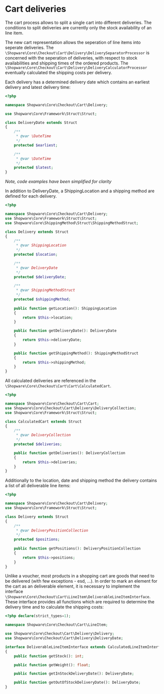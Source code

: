 # Cart deliveries

The cart process allows to split a single cart into different deliveries. The conditions to split deliveries are currently only the stock availability of an line item.

The new cart representation allows the seperation of line items into seperate deliveries. The `\Shopware\Core\Checkout\Cart\Delivery\DeliverySeparatorProcessor` is concerned with the seperation of deliveries, with respect to stock availabilities and shipping times of the ordered products. The `\Shopware\Core\Checkout\Cart\Delivery\DeliveryCalculatorProcessor` eventually calculated the shipping costs per delivery.

Each delivery has a determined delivery date which contains an earliest delivery and latest delivery time:
```php
<?php

namespace Shopware\Core\Checkout\Cart\Delivery;

use Shopware\Core\Framework\Struct\Struct;

class DeliveryDate extends Struct
{
    /**
     * @var \DateTime
     */
    protected $earliest;

    /**
     * @var \DateTime
     */
    protected $latest;
}
```
*Note, code examples have been simplified for clarity*

In addition to DeliveryDate, a ShippingLocation and a shipping method are defined for each delivery.

```php
<?php

namespace Shopware\Core\Checkout\Cart\Delivery;
use Shopware\Core\Framework\Struct\Struct;
use Shopware\Core\ShippingMethod\Struct\ShippingMethodStruct;

class Delivery extends Struct
{
    /**
     * @var ShippingLocation
     */
    protected $location;

    /**
     * @var DeliveryDate
     */
    protected $deliveryDate;

    /**
     * @var ShippingMethodStruct
     */
    protected $shippingMethod;
    
    public function getLocation(): ShippingLocation
    {
        return $this->location;
    }

    public function getDeliveryDate(): DeliveryDate
    {
        return $this->deliveryDate;
    }

    public function getShippingMethod(): ShippingMethodStruct
    {
        return $this->shippingMethod;
    }
}
```

All calculated deliveries are referenced in the `\Shopware\Core\Checkout\Cart\Cart\CalculatedCart`.
```php
<?php

namespace Shopware\Core\Checkout\Cart\Cart;
use Shopware\Core\Checkout\Cart\Delivery\DeliveryCollection;
use Shopware\Core\Framework\Struct\Struct;

class CalculatedCart extends Struct
{
    /**
     * @var DeliveryCollection
     */
    protected $deliveries;

    public function getDeliveries(): DeliveryCollection
    {
        return $this->deliveries;
    }
}
```

Additionally to the location, date and shipping method the delivery contains a list of all deliverable line items:
```php
<?php

namespace Shopware\Core\Checkout\Cart\Delivery;
use Shopware\Core\Framework\Struct\Struct;

class Delivery extends Struct
{
    /**
     * @var DeliveryPositionCollection
     */
    protected $positions;
    
    public function getPositions(): DeliveryPositionCollection
    {
        return $this->positions;
    }
}
```

Unlike a voucher, most products in a shopping cart are goods that need to be delivered (with few exceptions - esd, ...).
In order to mark an element for the cart as an deliverable element, it is necessary to implement the interface `\Shopware\Core\Checkout\Cart\LineItem\DeliverableLineItemInterface`.
These interface provides all functions which are required to determine the delivery time and to calculate the shipping costs:
```php
<?php declare(strict_types=1);

namespace Shopware\Core\Checkout\Cart\LineItem;

use Shopware\Core\Checkout\Cart\Delivery\Delivery;
use Shopware\Core\Checkout\Cart\Delivery\DeliveryDate;

interface DeliverableLineItemInterface extends CalculatedLineItemInterface
{
    public function getStock(): int;

    public function getWeight(): float;

    public function getInStockDeliveryDate(): DeliveryDate;

    public function getOutOfStockDeliveryDate(): DeliveryDate;
}
```

